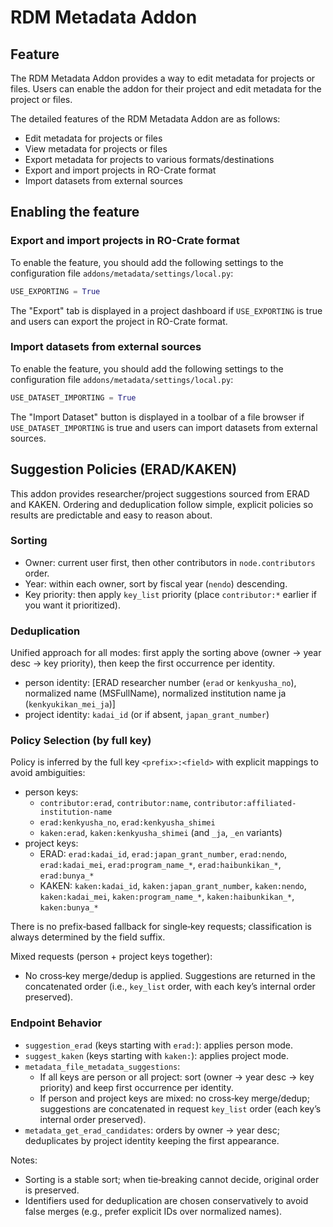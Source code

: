# RDM Metadata Addon

## Feature

The RDM Metadata Addon provides a way to edit metadata for projects or files. Users can enable the addon for their project and edit metadata for the project or files.

The detailed features of the RDM Metadata Addon are as follows:

- Edit metadata for projects or files
- View metadata for projects or files
- Export metadata for projects to various formats/destinations
- Export and import projects in RO-Crate format
- Import datasets from external sources

## Enabling the feature

### Export and import projects in RO-Crate format

To enable the feature, you should add the following settings to the configuration file `addons/metadata/settings/local.py`:

```python
USE_EXPORTING = True
```

The "Export" tab is displayed in a project dashboard if `USE_EXPORTING` is true and users can export the project in RO-Crate format.

### Import datasets from external sources

To enable the feature, you should add the following settings to the configuration file `addons/metadata/settings/local.py`:

```python
USE_DATASET_IMPORTING = True
```

The "Import Dataset" button is displayed in a toolbar of a file browser if `USE_DATASET_IMPORTING` is true and users can import datasets from external sources.

## Suggestion Policies (ERAD/KAKEN)

This addon provides researcher/project suggestions sourced from ERAD and KAKEN. Ordering and deduplication follow simple, explicit policies so results are predictable and easy to reason about.

### Sorting

- Owner: current user first, then other contributors in `node.contributors` order.
- Year: within each owner, sort by fiscal year (`nendo`) descending.
- Key priority: then apply `key_list` priority (place `contributor:*` earlier if you want it prioritized).

### Deduplication

Unified approach for all modes: first apply the sorting above (owner → year desc → key priority), then keep the first occurrence per identity.

- person identity: [ERAD researcher number (`erad` or `kenkyusha_no`), normalized name (MSFullName), normalized institution name ja (`kenkyukikan_mei_ja`)]
- project identity: `kadai_id` (or if absent, `japan_grant_number`)

### Policy Selection (by full key)

Policy is inferred by the full key `<prefix>:<field>` with explicit mappings to avoid ambiguities:

- person keys:
  - `contributor:erad`, `contributor:name`, `contributor:affiliated-institution-name`
  - `erad:kenkyusha_no`, `erad:kenkyusha_shimei`
  - `kaken:erad`, `kaken:kenkyusha_shimei` (and `_ja`, `_en` variants)
- project keys:
  - ERAD: `erad:kadai_id`, `erad:japan_grant_number`, `erad:nendo`, `erad:kadai_mei`, `erad:program_name_*`, `erad:haibunkikan_*`, `erad:bunya_*`
  - KAKEN: `kaken:kadai_id`, `kaken:japan_grant_number`, `kaken:nendo`, `kaken:kadai_mei`, `kaken:program_name_*`, `kaken:haibunkikan_*`, `kaken:bunya_*`

There is no prefix‑based fallback for single‑key requests; classification is always determined by the field suffix.

Mixed requests (person + project keys together):

- No cross‑key merge/dedup is applied. Suggestions are returned in the concatenated order (i.e., `key_list` order, with each key’s internal order preserved).

### Endpoint Behavior

- `suggestion_erad` (keys starting with `erad:`): applies person mode.
- `suggest_kaken` (keys starting with `kaken:`): applies project mode.
- `metadata_file_metadata_suggestions`:
  - If all keys are person or all project: sort (owner → year desc → key priority) and keep first occurrence per identity.
  - If person and project keys are mixed: no cross‑key merge/dedup; suggestions are concatenated in request `key_list` order (each key’s internal order preserved).
- `metadata_get_erad_candidates`: orders by owner → year desc; deduplicates by project identity keeping the first appearance.

Notes:

- Sorting is a stable sort; when tie‑breaking cannot decide, original order is preserved.
- Identifiers used for deduplication are chosen conservatively to avoid false merges (e.g., prefer explicit IDs over normalized names).
